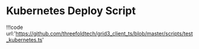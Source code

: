 # Kubernetes Deploy Script


!!!code url:'https://github.com/threefoldtech/grid3_client_ts/blob/master/scripts/test_kubernetes.ts'

<br>